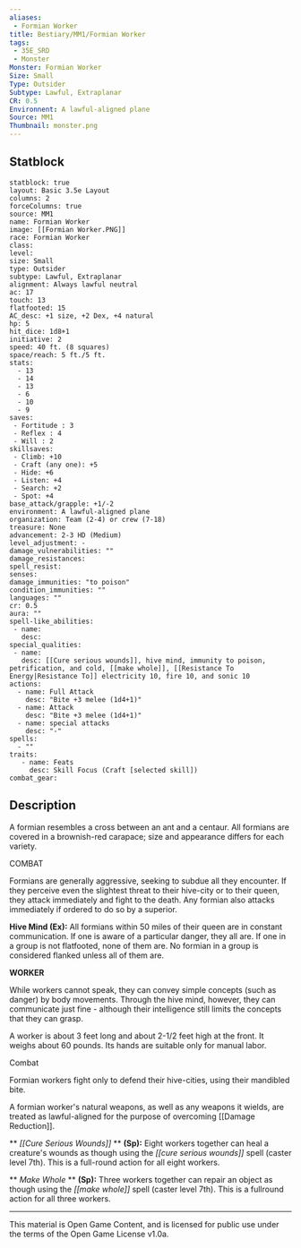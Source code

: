 ```yaml
---
aliases:
 - Formian Worker
title: Bestiary/MM1/Formian Worker
tags: 
 - 35E_SRD
 - Monster
Monster: Formian Worker
Size: Small
Type: Outsider
Subtype: Lawful, Extraplanar
CR: 0.5
Environnent: A lawful-aligned plane
Source: MM1
Thumbnail: monster.png
---
```


## Statblock

```statblock
statblock: true
layout: Basic 3.5e Layout
columns: 2
forceColumns: true
source: MM1 
name: Formian Worker
image: [[Formian Worker.PNG]]
race: Formian Worker
class: 
level: 
size: Small
type: Outsider
subtype: Lawful, Extraplanar
alignment: Always lawful neutral
ac: 17
touch: 13
flatfooted: 15
AC_desc: +1 size, +2 Dex, +4 natural
hp: 5
hit_dice: 1d8+1
initiative: 2
speed: 40 ft. (8 squares)
space/reach: 5 ft./5 ft.
stats:
  - 13
  - 14
  - 13
  - 6
  - 10
  - 9
saves:
 - Fortitude : 3
 - Reflex : 4
 - Will : 2
skillsaves:
 - Climb: +10
 - Craft (any one): +5
 - Hide: +6
 - Listen: +4
 - Search: +2
 - Spot: +4
base_attack/grapple: +1/-2
environment: A lawful-aligned plane
organization: Team (2-4) or crew (7-18)
treasure: None
advancement: 2-3 HD (Medium)
level_adjustment: -
damage_vulnerabilities: ""
damage_resistances: 
spell_resist: 
senses: 
damage_immunities: "to poison"
condition_immunities: ""
languages: ""
cr: 0.5
aura: ""
spell-like_abilities:
 - name: 
   desc: 
special_qualities:
 - name:
   desc: [[Cure serious wounds]], hive mind, immunity to poison, petrification, and cold, [[make whole]], [[Resistance To Energy|Resistance To]] electricity 10, fire 10, and sonic 10
actions:
  - name: Full Attack
    desc: "Bite +3 melee (1d4+1)"
  - name: Attack
    desc: "Bite +3 melee (1d4+1)"
  - name: special attacks
    desc: "-"
spells:
  - ""
traits:
   - name: Feats
     desc: Skill Focus (Craft [selected skill])
combat_gear:  
```

## Description



A formian resembles a cross between an ant and a centaur. All formians are covered in a brownish-red carapace; size and appearance differs for each variety.

COMBAT

Formians are generally aggressive, seeking to subdue all they encounter. If they perceive even the slightest threat to their hive-city or to their queen, they attack immediately and fight to the death. Any formian also attacks immediately if ordered to do so by a superior.


**Hive Mind (Ex):** All formians within 50 miles of their queen are in constant communication. If one is aware of a particular danger, they all are. If one in a group is not flatfooted, none of them are. No formian in a group is considered flanked unless all of them are.


**WORKER**


While workers cannot speak, they can convey simple concepts (such as danger) by body movements. Through the hive mind, however, they can communicate just fine - although their intelligence still limits the concepts that they can grasp.

A worker is about 3 feet long and about 2-1/2 feet high at the front. It weighs about 60 pounds. Its hands are suitable only for manual labor.

Combat

Formian workers fight only to defend their hive-cities, using their mandibled bite.

A formian worker's natural weapons, as well as any weapons it wields, are treated as lawful-aligned for the purpose of overcoming [[Damage Reduction]].


**
*[[Cure Serious Wounds]]* 
**
**(Sp):** Eight workers together can heal a creature's wounds as though using the *[[cure serious wounds]]* spell (caster level 7th). This is a full-round action for all eight workers.


**
*Make Whole* 
**
**(Sp):** Three workers together can repair an object as though using the *[[make whole]]* spell (caster level 7th). This is a fullround action for all three workers.

---

This material is Open Game Content, and is licensed for public use under the terms of the Open Game License v1.0a.

